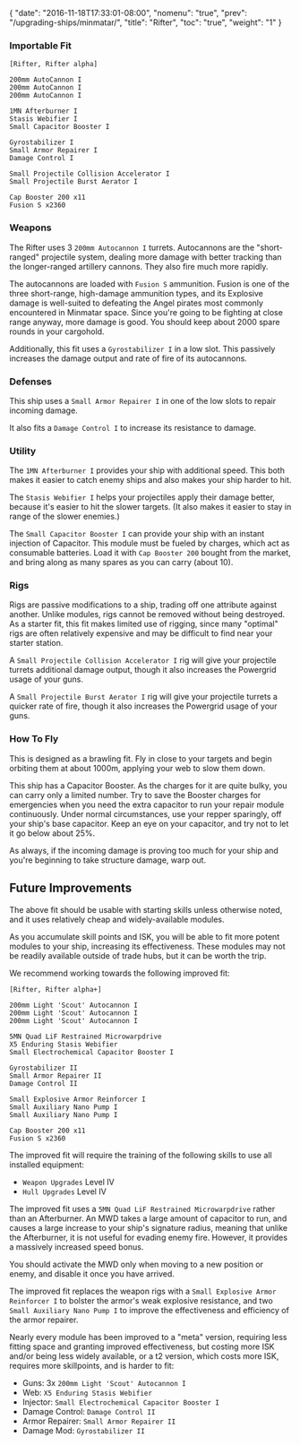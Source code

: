 {
  "date": "2016-11-18T17:33:01-08:00",
  "nomenu": "true",
  "prev": "/upgrading-ships/minmatar/",
  "title": "Rifter",
  "toc": "true",
  "weight": "1"
}

### Importable Fit
    [Rifter, Rifter alpha]

    200mm AutoCannon I
    200mm AutoCannon I
    200mm AutoCannon I

    1MN Afterburner I
    Stasis Webifier I
    Small Capacitor Booster I

    Gyrostabilizer I
    Small Armor Repairer I
    Damage Control I

    Small Projectile Collision Accelerator I
    Small Projectile Burst Aerator I

    Cap Booster 200 x11
    Fusion S x2360

### Weapons

The Rifter uses 3 `200mm Autocannon I` turrets.
Autocannons are the "short-ranged" projectile system, dealing more damage with better tracking
than the longer-ranged artillery cannons.  They also fire much more rapidly.

The autocannons are loaded with `Fusion S` ammunition.
Fusion is one of the three short-range, high-damage ammunition types,
and its Explosive damage is well-suited to defeating the Angel pirates
most commonly encountered in Minmatar space.
Since you're going to be fighting at close range anyway, more damage is good.
You should keep about 2000 spare rounds in your cargohold.

Additionally, this fit uses a `Gyrostabilizer I` in a low slot.
This passively increases the damage output and rate of fire of its autocannons.

### Defenses

This ship uses a `Small Armor Repairer I` in one of the low slots to repair incoming damage.

It also fits a `Damage Control I` to increase its resistance to damage.

### Utility

The `1MN Afterburner I` provides your ship with additional speed. This both makes it easier to
catch enemy ships and also makes your ship harder to hit.

The `Stasis Webifier I` helps your projectiles apply their damage better, because it's easier to hit
the slower targets. (It also makes it easier to stay in range of the slower enemies.)

The `Small Capacitor Booster I` can provide your ship with an instant injection of Capacitor.
This module must be fueled by charges, which act as consumable batteries.  Load it with 
`Cap Booster 200` bought from the market, and bring along as many spares as you can carry (about 10).

### Rigs

Rigs are passive modifications to a ship, trading off one attribute against another.
Unlike modules, rigs cannot be removed without being destroyed. 
As a starter fit, this fit makes limited use of rigging, since many "optimal" rigs
are often relatively expensive and may be difficult to find near your starter station.

A `Small Projectile Collision Accelerator I` rig will give your projectile turrets additional damage output,
though it also increases the Powergrid usage of your guns.

A `Small Projectile Burst Aerator I` rig will give your projectile turrets a quicker rate of fire,
though it also increases the Powergrid usage of your guns.

### How To Fly

This is designed as a brawling fit.  Fly in close to your targets
and begin orbiting them at about 1000m, applying your web to slow them down.

This ship has a Capacitor Booster.  As the charges for it are quite bulky,
you can carry only a limited number.  Try to save the Booster charges for emergencies
when you need the extra capacitor to run your repair module continuously. 
Under normal circumstances, use your repper sparingly, off your ship's base capacitor.
Keep an eye on your capacitor, and try not to let it go below about 25%.

As always, if the incoming damage is proving too much for your ship
and you're beginning to take structure damage, warp out.

## Future Improvements

The above fit should be usable with starting skills unless otherwise noted,
and it uses relatively cheap and widely-available modules.  

As you accumulate skill points and ISK, you will be able to fit more potent
modules to your ship, increasing its effectiveness.  These modules may not be
readily available outside of trade hubs, but it can be worth the trip.

We recommend working towards the following improved fit:

    [Rifter, Rifter alpha+]

    200mm Light 'Scout' Autocannon I
    200mm Light 'Scout' Autocannon I
    200mm Light 'Scout' Autocannon I

    5MN Quad LiF Restrained Microwarpdrive
    X5 Enduring Stasis Webifier
    Small Electrochemical Capacitor Booster I

    Gyrostabilizer II
    Small Armor Repairer II
    Damage Control II

    Small Explosive Armor Reinforcer I
    Small Auxiliary Nano Pump I
    Small Auxiliary Nano Pump I

    Cap Booster 200 x11
    Fusion S x2360

The improved fit will require the training of the following skills to use all installed equipment:

* `Weapon Upgrades` Level IV
* `Hull Upgrades` Level IV

The improved fit uses a `5MN Quad LiF Restrained Microwarpdrive` rather than an Afterburner.
An MWD takes a large amount of capacitor to run, 
and causes a large increase to your ship's signature radius,
meaning that unlike the Afterburner, it is not useful for evading enemy fire.
However, it provides a massively increased speed bonus.

You should activate the MWD only when moving to a new position or enemy,
and disable it once you have arrived.

The improved fit replaces the weapon rigs with a `Small Explosive Armor Reinforcer I`
to bolster the armor's weak explosive resistance, and two `Small Auxiliary Nano Pump I`
to improve the effectiveness and efficiency of the armor repairer.

Nearly every module has been improved to a "meta" version, requiring less fitting space
and granting improved effectiveness, but costing more ISK and/or being less widely available,
or a t2 version, which costs more ISK, requires more skillpoints, and is harder to fit:

 * Guns: 3x `200mm Light 'Scout' Autocannon I`
 * Web: `X5 Enduring Stasis Webifier`
 * Injector: `Small Electrochemical Capacitor Booster I`
 * Damage Control: `Damage Control II`
 * Armor Repairer: `Small Armor Repairer II`
 * Damage Mod: `Gyrostabilizer II`

